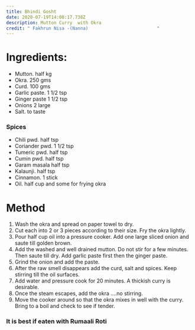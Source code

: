 ```yaml
---
title: Bhindi Gosht
date: 2020-07-19T14:08:17.738Z
description: Mutton Curry  with Okra
credit: " Fakhrun Nisa -(Nanna)                          "
---
```

# Ingredients:

* Mutton.        half kg
* Okra.             250 gms
* Curd.             100 gms
* Garlic paste. 1 1/2 tsp
* Ginger paste  1 1/2 tsp
* Onions            2 large
* Salt.                 to taste

### Spices

* Chili pwd.      half tsp
* Coriander pwd.  1 1/2 tsp
* Tumeric pwd.  half tsp
* Cumin pwd.     half tsp
* Garam masala  half tsp
* Kalaunji.           half tsp
* Cinnamon.       1 stick
* Oil.                      half cup and 
                            some for 
                             frying okra

# Method

1) Wash the okra and spread on paper towel to dry.
2) Cut each into 2 or 3 pieces according to their size. Fry the okra lightly.
3) Pour half cup oil into a pressure cooker. Add one large sliced onion and saute till golden brown.
4) Add the washed and well drained mutton. Do not stir for a few minutes. Then saute till dry. Add garlic paste first then the ginger paste.
5) Grind the onion and add the  paste.
6) After the raw smell disappears add the curd, salt and spices. Keep stirring till the oil surfaces.
7) Add water and pressure cook for 20 minutes. A thickish curry is desirable.
8) Once the steam escapes, add the okra ....no stirring.
9) Move the cooker around so that the okra mixes in well with the curry. Bring to a boil and check to see if tender.
### It is best if eaten with Rumaali Roti